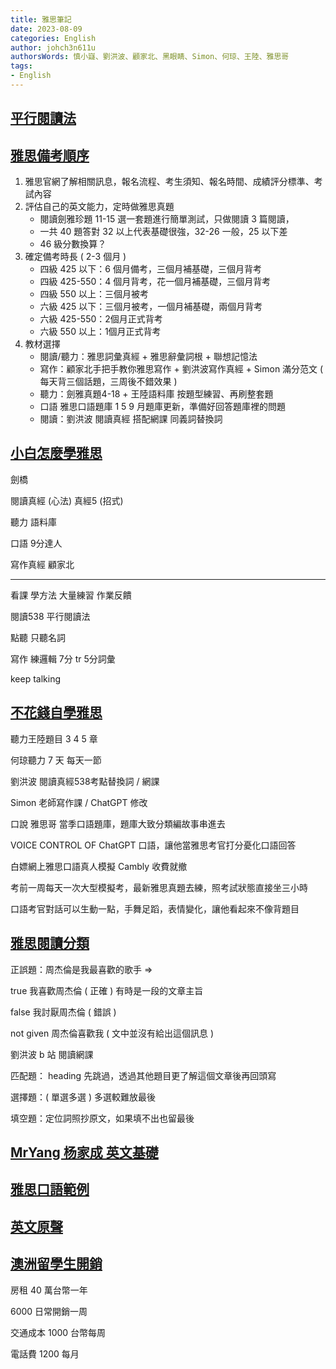 ```yaml
---
title: 雅思筆記
date: 2023-08-09
categories: English
author: johch3n611u
authorsWords: 慎小嶷、劉洪波、顧家北、黑眼睛、Simon、何琼、王陸、雅思哥
tags:
- English
---
```


## [平行閱讀法](https://vocus.cc/article/63a619f9fd897800012de202)

## [雅思備考順序](https://www.douyin.com/video/7262565165500075283)

1. 雅思官網了解相關訊息，報名流程、考生須知、報名時間、成績評分標準、考試內容
2. 評估自己的英文能力，定時做雅思真題
   * 閱讀劍雅珍題 11-15 選一套題進行簡單測試，只做閱讀 3 篇閱讀，
   * 一共 40 題答對 32 以上代表基礎很強，32-26 一般，25 以下差
   * 46 級分數換算？
3. 確定備考時長 ( 2-3 個月 )
   * 四級 425 以下：6 個月備考，三個月補基礎，三個月背考
   * 四級 425-550：4 個月背考，花一個月補基礎，三個月背考
   * 四級 550 以上：三個月被考
   * 六級 425 以下：三個月被考，一個月補基礎，兩個月背考
   * 六級 425-550：2個月正式背考
   * 六級 550 以上：1個月正式背考
4. 教材選擇
   * 閱讀/聽力：雅思詞彙真經 + 雅思辭彙詞根 + 聯想記憶法
   * 寫作：顧家北手把手教你雅思寫作 + 劉洪波寫作真經 + Simon 滿分范文 ( 每天背三個話題，三周後不錯效果 )
   * 聽力：劍雅真題4-18 + 王陸語料庫 按題型練習、再刷整套題
   * 口語 雅思口語題庫 1 5 9 月題庫更新，準備好回答題庫裡的問題
   * 閱讀：劉洪波 閱讀真經 搭配網課 同義詞替換詞

## [小白怎麼學雅思](https://www.douyin.com/video/7256212315593248057)

劍橋

閱讀真經 (心法) 真經5 (招式)

聽力 語料庫

口語 9分達人

寫作真經 顧家北

---

看課 學方法 大量練習 作業反饋

閱讀538 平行閱讀法

點聽 只聽名詞

寫作 練邏輯 7分 tr 5分詞彙

keep talking

## [不花錢自學雅思](https://www.douyin.com/video/7259360490411822395)

聽力王陸題目 3 4 5 章

何琼聽力 7 天 每天一節

劉洪波 閱讀真經538考點替換詞 / 網課

Simon 老師寫作課 / ChatGPT 修改

口說 雅思哥 當季口語題庫，題庫大致分類編故事串進去

VOICE CONTROL OF ChatGPT 口語，讓他當雅思考官打分憂化口語回答

白嫖網上雅思口語真人模擬 Cambly 收費就撤

考前一周每天一次大型模擬考，最新雅思真題去練，照考試狀態直接坐三小時

口語考官對話可以生動一點，手舞足蹈，表情變化，讓他看起來不像背題目

## [雅思閱讀分類](https://www.douyin.com/video/7259322458086444348)

正誤題：周杰倫是我最喜歡的歌手 => 

true 我喜歡周杰倫 ( 正確 ) 有時是一段的文章主旨

false 我討厭周杰倫 ( 錯誤 )

not given 周杰倫喜歡我 ( 文中並沒有給出這個訊息 ) 

劉洪波 b 站 閱讀網課

匹配題： heading 先跳過，透過其他題目更了解這個文章後再回頭寫

選擇題：( 單選多選 ) 多選較難放最後

填空題：定位詞照抄原文，如果填不出也留最後

## [MrYang 杨家成 英文基礎](https://www.douyin.com/user/MS4wLjABAAAAuyURLEHBlHsyEXQY3t8eqOLBNlvecSR180vBVEf9uMQ?relation=0&vid=7238554819634547979)

## [雅思口語範例](https://www.douyin.com/user/MS4wLjABAAAAWGNr6Qf9sniryhaBnPMXfUzkWpGkdb5U65pbTvMMxnz1Pagqez74b-1LtjbK9sb-?vid=7214061368381558074)

## [英文原聲](https://www.douyin.com/user/MS4wLjABAAAAyPY5LO4k-djfngmYxcyN5yJYfvgziviomRUBUizPEd4?relation=0&vid=7251086684287175939)

## [澳洲留學生開銷](https://www.douyin.com/video/7264432777800453435)

房租 40 萬台幣一年

6000 日常開銷一周

交通成本 1000 台幣每周

電話費 1200 每月